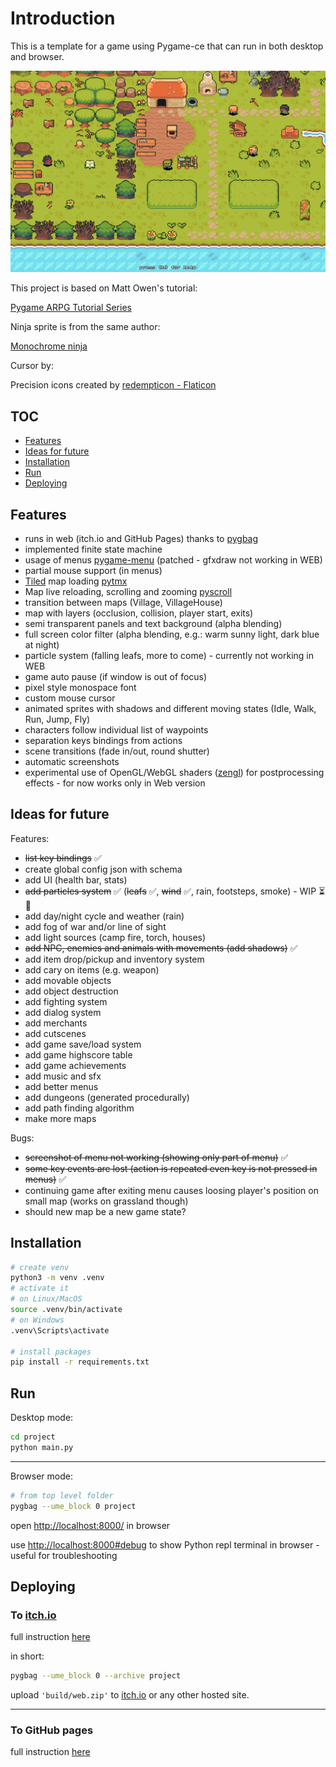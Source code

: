 # Introduction

This is a template for a game using Pygame-ce that can run in both desktop and browser.

![screenshot](./screenshots/screenshot_gameplay.png)

This project is based on Matt Owen's tutorial:

[Pygame ARPG Tutorial Series](https://www.youtube.com/watch?v=a1NIscbsmKo&list=PLLdd2IQ6qKU7OAOpVdaK304D_BGSOw3iW&pp=iAQB)

Ninja sprite is from the same author:

[Monochrome ninja](https://mowen88.itch.io/monochrome-ninja)

Cursor by:

Precision icons created by [redempticon - Flaticon](https://www.flaticon.com/free-icons/precision)

## TOC

* [Features](#features)
* [Ideas for future](#ideas-for-future)
* [Installation](#installation)
* [Run](#run)
* [Deploying](#deploying)

## Features

* runs in web (itch.io and GitHub Pages) thanks to [pygbag](https://pygame-web.github.io/)
* implemented finite state machine
* usage of menus [pygame-menu](https://github.com/ppizarror/pygame-menu) (patched - gfxdraw not working in WEB)
* partial mouse support (in menus)
* [Tiled](https://www.mapeditor.org/) map loading [pytmx](https://github.com/bitcraft/pytmx)
* Map live reloading, scrolling and zooming [pyscroll](https://github.com/bitcraft/pyscroll)
* transition between maps (Village, VillageHouse)
* map with layers (occlusion, collision, player start, exits)
* semi transparent panels and text background (alpha blending)
* full screen color filter (alpha blending, e.g.: warm sunny light, dark blue at night)
* particle system (falling leafs, more to come) - currently not working in WEB
* game auto pause (if window is out of focus)
* pixel style monospace font
* custom mouse cursor
* animated sprites with shadows and different moving states (Idle, Walk, Run, Jump, Fly)
* characters follow individual list of waypoints
* separation keys bindings from actions
* scene transitions (fade in/out, round shutter)
* automatic screenshots
* experimental use of OpenGL/WebGL shaders ([zengl](https://github.com/szabolcsdombi/zengl)) for postprocessing effects - for now works only in Web version

## Ideas for future

Features:

* ~~list key bindings~~ ✅
* create global config json with schema
* add UI (health bar, stats)
* ~~add particles system~~ ✅ (~~leafs~~ ✅, ~~wind~~ ✅, rain, footsteps, smoke) - WIP ⏳🔄
* add day/night cycle and weather (rain)
* add fog of war and/or line of sight
* add light sources (camp fire, torch, houses)
* ~~add NPC, enemies and animals with movements (add shadows)~~ ✅
* add item drop/pickup and inventory system
* add cary on items (e.g. weapon)
* add movable objects
* add object destruction
* add fighting system
* add dialog system
* add merchants
* add cutscenes
* add game save/load system
* add game highscore table
* add game achievements
* add music and sfx
* add better menus
* add dungeons (generated procedurally)
* add path finding algorithm
* make more maps

Bugs:

* ~~screenshot of menu not working (showing only part of menu)~~ ✅
* ~~some key events are lost (action is repeated even key is not pressed in menus)~~ ✅
* continuing game after exiting menu causes loosing player's position on small map (works on grassland though)
* should new map be a new game state?

## Installation

```bash
# create venv
python3 -m venv .venv
# activate it
# on Linux/MacOS
source .venv/bin/activate
# on Windows
.venv\Scripts\activate

# install packages
pip install -r requirements.txt
```

## Run

Desktop mode:

```bash
cd project
python main.py
```

***

Browser mode:

```bash
# from top level folder
pygbag --ume_block 0 project
```

open [http://localhost:8000/](http://localhost:8000/) in browser

use [http://localhost:8000#debug](http://localhost:8000/debug) to show Python repl terminal in browser - useful for troubleshooting

## Deploying

### To [itch.io](https://itch.io/)

full instruction [here](https://pygame-web.github.io/wiki/pygbag/itch.io/)

in short:

```bash
pygbag --ume_block 0 --archive project
```

upload `'build/web.zip'` to [itch.io](https://itch.io/) or any other hosted site.

***

### To GitHub pages

full instruction [here](https://pygame-web.github.io/wiki/pygbag/github.io/)
